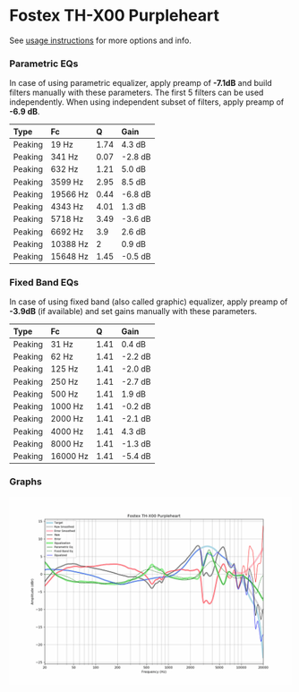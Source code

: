# Fostex TH-X00 Purpleheart
See [usage instructions](https://github.com/jaakkopasanen/AutoEq#usage) for more options and info.

### Parametric EQs
In case of using parametric equalizer, apply preamp of **-7.1dB** and build filters manually
with these parameters. The first 5 filters can be used independently.
When using independent subset of filters, apply preamp of **-6.9 dB**.

| Type    | Fc       |    Q | Gain    |
|:--------|:---------|:-----|:--------|
| Peaking | 19 Hz    | 1.74 | 4.3 dB  |
| Peaking | 341 Hz   | 0.07 | -2.8 dB |
| Peaking | 632 Hz   | 1.21 | 5.0 dB  |
| Peaking | 3599 Hz  | 2.95 | 8.5 dB  |
| Peaking | 19566 Hz | 0.44 | -6.8 dB |
| Peaking | 4343 Hz  | 4.01 | 1.3 dB  |
| Peaking | 5718 Hz  | 3.49 | -3.6 dB |
| Peaking | 6692 Hz  | 3.9  | 2.6 dB  |
| Peaking | 10388 Hz | 2    | 0.9 dB  |
| Peaking | 15648 Hz | 1.45 | -0.5 dB |

### Fixed Band EQs
In case of using fixed band (also called graphic) equalizer, apply preamp of **-3.9dB**
(if available) and set gains manually with these parameters.

| Type    | Fc       |    Q | Gain    |
|:--------|:---------|:-----|:--------|
| Peaking | 31 Hz    | 1.41 | 0.4 dB  |
| Peaking | 62 Hz    | 1.41 | -2.2 dB |
| Peaking | 125 Hz   | 1.41 | -2.0 dB |
| Peaking | 250 Hz   | 1.41 | -2.7 dB |
| Peaking | 500 Hz   | 1.41 | 1.9 dB  |
| Peaking | 1000 Hz  | 1.41 | -0.2 dB |
| Peaking | 2000 Hz  | 1.41 | -2.1 dB |
| Peaking | 4000 Hz  | 1.41 | 4.3 dB  |
| Peaking | 8000 Hz  | 1.41 | -1.3 dB |
| Peaking | 16000 Hz | 1.41 | -5.4 dB |

### Graphs
![](./Fostex%20TH-X00%20Purpleheart.png)